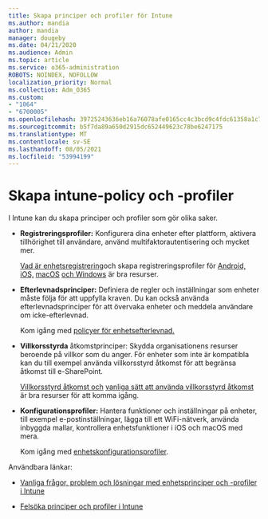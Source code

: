 ```yaml
---
title: Skapa principer och profiler för Intune
ms.author: mandia
author: mandia
manager: dougeby
ms.date: 04/21/2020
ms.audience: Admin
ms.topic: article
ms.service: o365-administration
ROBOTS: NOINDEX, NOFOLLOW
localization_priority: Normal
ms.collection: Adm_O365
ms.custom:
- "1064"
- "6700005"
ms.openlocfilehash: 39725243636eb16a76078afe0165cc4c3bcd9c4fdc61358a1c75b6b310956c41
ms.sourcegitcommit: b5f7da89a650d2915dc652449623c78be6247175
ms.translationtype: MT
ms.contentlocale: sv-SE
ms.lasthandoff: 08/05/2021
ms.locfileid: "53994199"
---
```

# <a name="creating-intune-policy-and-profiles"></a>Skapa intune-policy och -profiler

I Intune kan du skapa principer och profiler som gör olika saker.

- **Registreringsprofiler:** Konfigurera dina enheter efter plattform, aktivera tillhörighet till användare, använd multifaktorautentisering och mycket mer.

  [Vad är enhetsregistrering](https://docs.microsoft.com/intune/device-enrollment)och skapa registreringsprofiler för [Android,](https://docs.microsoft.com/intune/android-enroll) [iOS,](https://docs.microsoft.com/intune/ios-enroll) [macOS](https://docs.microsoft.com/intune/macos-enroll) [och Windows](https://docs.microsoft.com/intune/windows-enrollment-methods) är bra resurser.

- **Efterlevnadsprinciper:** Definiera de regler och inställningar som enheter måste följa för att uppfylla kraven. Du kan också använda efterlevnadsprinciper för att övervaka enheter och meddela användare om icke-efterlevnad.

  Kom igång med [policyer för enhetsefterlevnad.](https://docs.microsoft.com/intune/device-compliance-get-started)
- **Villkorsstyrda** åtkomstprinciper: Skydda organisationens resurser beroende på villkor som du anger. För enheter som inte är kompatibla kan du till exempel använda villkorsstyrd åtkomst för att begränsa åtkomst till e-SharePoint.

  [Villkorsstyrd åtkomst och](https://docs.microsoft.com/intune/conditional-access) [vanliga sätt att använda villkorsstyrd åtkomst](https://docs.microsoft.com/intune/conditional-access-intune-common-ways-use) är bra resurser för att komma igång.

- **Konfigurationsprofiler:** Hantera funktioner och inställningar på enheter, till exempel e-postinställningar, lägga till ett WiFi-nätverk, använda inbyggda mallar, kontrollera enhetsfunktioner i iOS och macOS med mera.

  Kom igång med [enhetskonfigurationsprofiler](https://docs.microsoft.com/intune/device-profiles).

Användbara länkar:

- [Vanliga frågor, problem och lösningar med enhetsprinciper och -profiler i Intune](https://docs.microsoft.com/intune/device-profile-troubleshoot)

- [Felsöka principer och profiler i Intune](https://docs.microsoft.com/troubleshoot/mem/intune/troubleshoot-policies-in-microsoft-intune)
